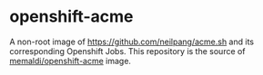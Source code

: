 openshift-acme
==============

A non-root image of https://github.com/neilpang/acme.sh and its corresponding Openshift Jobs. This repository is the source of [memaldi/openshift-acme](https://hub.docker.com/repository/docker/memaldi/openshift-acme) image.